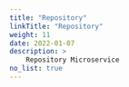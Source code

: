 ```yaml
---
title: "Repository"
linkTitle: "Repository"
weight: 11
date: 2022-01-07
description: >
    Repository Microservice
no_list: true
---
```

